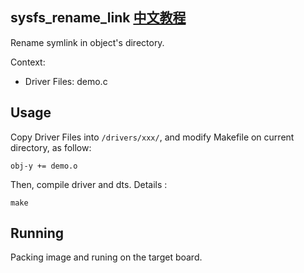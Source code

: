 sysfs_rename_link [中文教程](https://biscuitos.github.io/blog//)
----------------------------------

Rename symlink in object's directory.

Context:

* Driver Files: demo.c

## Usage

Copy Driver Files into `/drivers/xxx/`, and modify Makefile on current 
directory, as follow:

```
obj-y += demo.o
```

Then, compile driver and dts. Details :

```
make
```

## Running

Packing image and runing on the target board.
